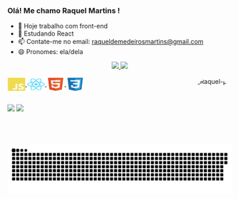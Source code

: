 ### Olá! Me chamo Raquel Martins !


- 🔭 Hoje trabalho com front-end
- 🌱 Estudando React
- 📫 Contate-me no email: raqueldemedeirosmartins@gmail.com
- 😄 Pronomes: ela/dela

<div align="center">
  <a href="https://github.com/raquelmms">
  <img height="180em" src="https://github-readme-stats.vercel.app/api?username=raquelmms&show_icons=true&theme=dracula&include_all_commits=true&count_private=true"/>
  <img height="180em" src="https://github-readme-stats.vercel.app/api/top-langs/?username=raquelmms&layout=compact&langs_count=7&theme=dracula"/>
</div>
  
  <div style="display: inline_block" ><br>
  <img align="center" alt="Raquel-Js" height="30" width="40" src="https://raw.githubusercontent.com/devicons/devicon/master/icons/javascript/javascript-plain.svg">
  <img align="center" alt="Raquel-React" height="30" width="40" src="https://raw.githubusercontent.com/devicons/devicon/master/icons/react/react-original.svg">
  <img align="center" alt="Raquel-HTML" height="30" width="40" src="https://raw.githubusercontent.com/devicons/devicon/master/icons/html5/html5-original.svg">
  <img align="center" alt="Raquel-CSS" height="30" width="40" src="https://raw.githubusercontent.com/devicons/devicon/master/icons/css3/css3-original.svg">
    <img align="right" alt="Raquel-pic" height="150" style="border-radius:60px;" src="https://www.linkpicture.com/q/download20220205222432.png">
</div>
  
##
 
<div> 
  <a href = "mailto:raqueldemedeirosmartins@gmail.com"><img src="https://img.shields.io/badge/-Gmail-%23333?style=for-the-badge&logo=gmail&logoColor=white" target="_blank"></a>
  <a href="https://www.linkedin.com/in/raquel-martins-17b194171/" target="_blank"><img src="https://img.shields.io/badge/-LinkedIn-%230077B5?style=for-the-badge&logo=linkedin&logoColor=white" target="_blank"></a> 
 
  ![Snake animation](https://github.com/raquelmms/raquelmms/blob/output/github-contribution-grid-snake.svg)
 
</div>
